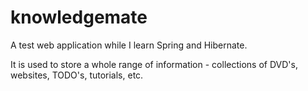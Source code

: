 knowledgemate
=============

A test web application while I learn Spring and Hibernate.

It is used to store a whole range of information - collections of DVD's, websites, TODO's, tutorials, etc.
